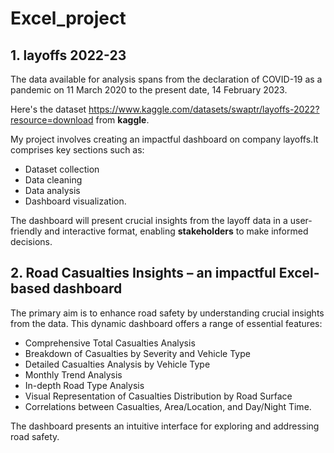 # Excel_project 
## 1. layoffs 2022-23
The data available for analysis spans from the declaration of COVID-19 as a pandemic on 11 March 2020 to the present date, 14 February 2023.

Here's the dataset https://www.kaggle.com/datasets/swaptr/layoffs-2022?resource=download from **kaggle**.

My project involves creating an impactful dashboard on company layoffs.It comprises key sections such as:
* Dataset collection
* Data cleaning
* Data analysis
* Dashboard visualization.

The dashboard will present crucial insights from the layoff data in a user-friendly and interactive format, enabling **stakeholders** to make informed decisions.

## 2. Road Casualties Insights – an impactful Excel-based dashboard

The primary aim is to enhance road safety by understanding crucial insights from the data. This dynamic dashboard offers a range of essential features:

* Comprehensive Total Casualties Analysis
* Breakdown of Casualties by Severity and Vehicle Type
* Detailed Casualties Analysis by Vehicle Type
* Monthly Trend Analysis
* In-depth Road Type Analysis
* Visual Representation of Casualties Distribution by Road Surface
* Correlations between Casualties, Area/Location, and Day/Night Time.

The dashboard presents an intuitive interface for exploring and addressing road safety. 




